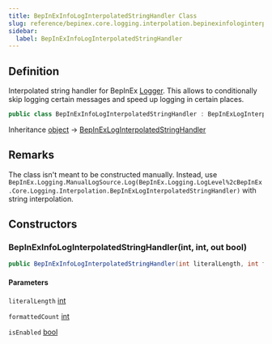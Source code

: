 ```yaml
---
title: BepInExInfoLogInterpolatedStringHandler Class
slug: reference/bepinex.core.logging.interpolation.bepinexinfologinterpolatedstringhandler
sidebar:
  label: BepInExInfoLogInterpolatedStringHandler
---
```

## Definition

Interpolated string handler for BepInEx [Logger](../bepinex.logging.logger/). This allows to conditionally skip logging certain messages and speed up logging in certain places.

```csharp title="C#"
public class BepInExInfoLogInterpolatedStringHandler : BepInExLogInterpolatedStringHandler
```

Inheritance [object](https://learn.microsoft.com/dotnet/api/system.object/) → [BepInExLogInterpolatedStringHandler](../bepinex.core.logging.interpolation.bepinexloginterpolatedstringhandler/)
## Remarks

The class isn't meant to be constructed manually. Instead, use `BepInEx.Logging.ManualLogSource.Log(BepInEx.Logging.LogLevel%2cBepInEx.Core.Logging.Interpolation.BepInExLogInterpolatedStringHandler)` with string interpolation.

## Constructors

### BepInExInfoLogInterpolatedStringHandler(int, int, out bool)

```csharp title="C#"
public BepInExInfoLogInterpolatedStringHandler(int literalLength, int formattedCount, out bool isEnabled)
```

#### Parameters

`literalLength` [int](https://learn.microsoft.com/dotnet/api/system.int32/)  

`formattedCount` [int](https://learn.microsoft.com/dotnet/api/system.int32/)  

`isEnabled` [bool](https://learn.microsoft.com/dotnet/api/system.boolean/)